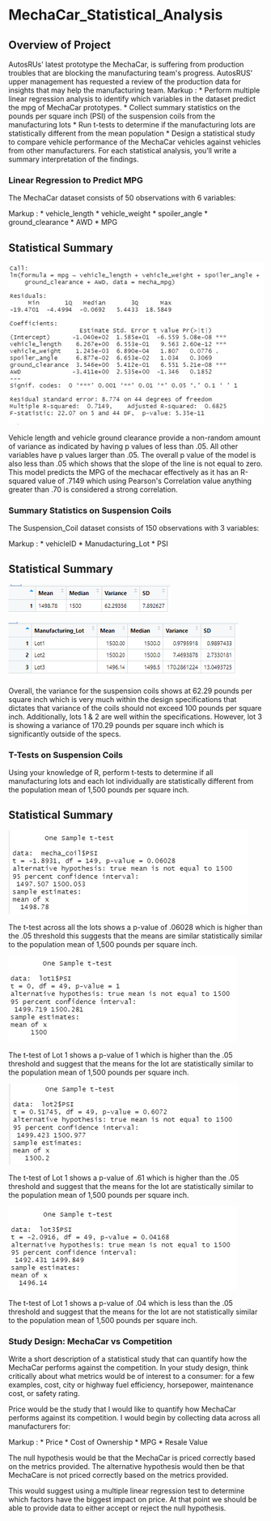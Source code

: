 # MechaCar_Statistical_Analysis

## Overview of Project
AutosRUs' latest prototype the MechaCar, is suffering from production troubles that are blocking the manufacturing team's progress. AutosRUS' upper management has requested a review of the production data for insights that may help the manufacturing team. 
Markup : * Perform multiple linear regression analysis to identify which variables in the   dataset predict the mpg of MechaCar prototypes.
         * Collect summary statistics on the pounds per square inch (PSI) of the suspension coils from the manufacturing lots
         * Run t-tests to determine if the manufacturing lots are statistically different from the mean population
         * Design a statistical study to compare vehicle performance of the MechaCar vehicles against vehicles from other manufacturers. For each statistical analysis, you’ll write a summary interpretation of the findings. 

### Linear Regression to Predict MPG
The MechaCar dataset consists of 50 observations with 6 variables:
 
Markup : * vehicle_length
         * vehicle_weight
         * spoiler_angle
         * ground_clearance
         * AWD
         * MPG

## Statistical Summary
![Statistical Summary](https://github.com/john10roberts/MechaCar_Statistical_Analysis/blob/main/Resources/MechaMPGSummary.png)

Vehicle length and vehicle ground clearance provide a non-random amount of variance as indicated by having p values of less than .05. All other variables have p values larger than .05. The overall p value of the model is also less than .05 which shows that the slope of the line is not equal to zero. This model predicts the MPG of the mechacar effectively as it has an R-squared value of .7149 which using Pearson's Correlation value anything greater than .70 is considered a strong correlation. 

### Summary Statistics on Suspension Coils
The Suspension_Coil dataset consists of 150 observations with 3 variables:
 
Markup : * vehicleID
         * Manudacturing_Lot
         * PSI

## Statistical Summary
![Total Summary](https://github.com/john10roberts/MechaCar_Statistical_Analysis/blob/main/Resources/TotalSummary.png)

![Lot Summary](https://github.com/john10roberts/MechaCar_Statistical_Analysis/blob/main/Resources/LotSummary.png)

Overall, the variance for the suspension coils shows at 62.29 pounds per square inch which is very much within the design specifications that dictates that variance of the coils should not exceed 100 pounds per square inch. Additionally, lots 1 & 2 are well within the specifications. However, lot 3 is showing a variance of 170.29 pounds per square inch which is significantly outside of the specs. 

### T-Tests on Suspension Coils
Using your knowledge of R, perform t-tests to determine if all manufacturing lots and each lot individually are statistically different from the population mean of 1,500 pounds per square inch.

## Statistical Summary
![T-Test Total Summary](https://github.com/john10roberts/MechaCar_Statistical_Analysis/blob/main/Resources/TTestSummary.png)

The t-test across all the lots shows a p-value of .06028 which is higher than the .05 threshold this suggests that the means are similar statistically similar to the population mean of 1,500 pounds per square inch. 

![Lot1 T-Test Summary](https://github.com/john10roberts/MechaCar_Statistical_Analysis/blob/main/Resources/Lot1TTestSummary.png)

The t-test of Lot 1 shows a p-value of 1 which is higher than the .05 threshold and suggest that the means for the lot are statistically similar to the population mean of 1,500 pounds per square inch. 

![Lot2 T-Test Summary](https://github.com/john10roberts/MechaCar_Statistical_Analysis/blob/main/Resources/Lot2TTestSummary.png)

The t-test of Lot 1 shows a p-value of .61 which is higher than the .05 threshold and suggest that the means for the lot are statistically similar to the population mean of 1,500 pounds per square inch. 

![Lot3 T-Test Summary](https://github.com/john10roberts/MechaCar_Statistical_Analysis/blob/main/Resources/Lot3TTestSummary.png)

The t-test of Lot 1 shows a p-value of .04 which is less than the .05 threshold and suggest that the means for the lot are not statistically similar to the population mean of 1,500 pounds per square inch. 

### Study Design: MechaCar vs Competition
Write a short description of a statistical study that can quantify how the MechaCar performs against the competition. In your study design, think critically about what metrics would be of interest to a consumer: for a few examples, cost, city or highway fuel efficiency, horsepower, maintenance cost, or safety rating.

Price would be the study that I would like to quantify how MechaCar performs against its competition. I would begin by collecting data across all manufacturers for:

Markup : * Price
         * Cost of Ownership
         * MPG
         * Resale Value

The null hypothesis would be that the MechaCar is priced correctly based on the metrics provided. The alternative hypothesis would then be that MechaCare is not priced correctly based on the metrics provided. 

This would suggest using a multiple linear regression test to determine which factors have the biggest impact on price. At that point we should be able to provide data to either accept or reject the null hypothesis. 


